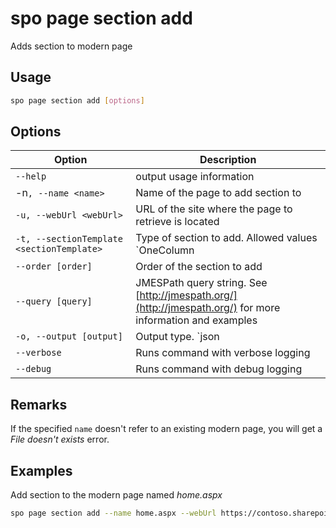 # spo page section add

Adds section to modern page

## Usage

```sh
spo page section add [options]
```

## Options

Option|Description
------|-----------
`--help`|output usage information
-n`, --name <name>`|Name of the page to add section to
`-u, --webUrl <webUrl>`|URL of the site where the page to retrieve is located
`-t, --sectionTemplate <sectionTemplate>`|Type of section to add. Allowed values `OneColumn|OneColumnFullWidth|TwoColumn|ThreeColumn|TwoColumnLeft|TwoColumnRight`
`--order [order]`|Order of the section to add
`--query [query]`|JMESPath query string. See [http://jmespath.org/](http://jmespath.org/) for more information and examples
`-o, --output [output]`|Output type. `json|text`. Default `text`
`--verbose`|Runs command with verbose logging
`--debug`|Runs command with debug logging

## Remarks

If the specified `name` doesn't refer to an existing modern page, you will get a _File doesn't exists_ error.

## Examples

Add section to the modern page named _home.aspx_

```sh
spo page section add --name home.aspx --webUrl https://contoso.sharepoint.com/sites/newsletter  --sectionTemplate OneColumn --order 1
```